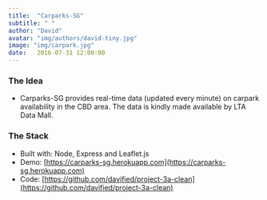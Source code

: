 ```yaml
---
title:  "Carparks-SG"
subtitle: " "
author: "David"
avatar: "img/authors/david-tiny.jpg"
image: "img/carpark.jpg"
date:   2016-07-31 12:00:00
---
```


### The Idea

* Carparks-SG provides real-time data (updated every minute) on carpark availability in the CBD area. The data is kindly made available by LTA Data Mall.


### The Stack
* Built with: Node, Express and Leaflet.js
* Demo: [https://carparks-sg.herokuapp.com](https://carparks-sg.herokuapp.com)  
* Code: [https://github.com/davified/project-3a-clean](https://github.com/davified/project-3a-clean)  
